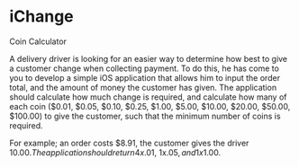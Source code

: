 # iChange
Coin Calculator

A delivery driver is looking for an easier way to determine how best to give a customer change when collecting payment. To do this, he has come to you to develop a simple iOS application that allows him to input the order total, and the amount of money the customer has given. The application should calculate how much change is required, and calculate how many of each coin ($0.01, $0.05, $0.10, $0.25, $1.00, $5.00, $10.00, $20.00, $50.00, $100.00) to give the customer, such that the minimum number of coins is required. 

For example; an order costs $8.91, the customer gives the driver $10.00. The application should return 4x$.01, 1x$.05, and 1x$1.00.
